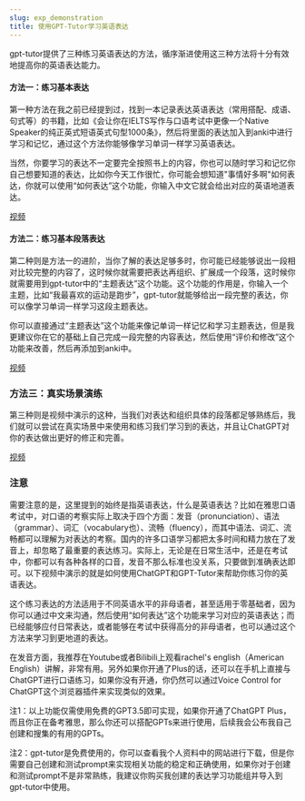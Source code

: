 ```yaml
---
slug: exp_demonstration
title: 使用GPT-Tutor学习英语表达
---
```

gpt-tutor提供了三种练习英语表达的方法，循序渐进使用这三种方法将十分有效地提高你的英语表达能力。


#### 方法一：练习基本表达

第一种方法在我之前已经提到过，找到一本记录表达英语表达（常用搭配、成语、句式等）的书籍，比如《会让你在IELTS写作与口语考试中更像一个Native Speaker的纯正英式短语英式句型1000条》，然后将里面的表达加入到anki中进行学习和记忆，通过这个方法你能够像学习单词一样学习英语表达。

当然，你要学习的表达不一定要完全按照书上的内容，你也可以随时学习和记忆你自己想要知道的表达，比如你今天工作很忙，你可能会想知道"事情好多啊"如何表达，你就可以使用“如何表达”这个功能，你输入中文它就会给出对应的英语地道表达。

[视频](https://youtu.be/YnSliuyO-qA)


#### 方法二：练习基本段落表达
第二种则是方法一的进阶，当你了解的表达足够多时，你可能已经能够说出一段相对比较完整的内容了，这时候你就需要把表达再组织、扩展成一个段落，这时候你就需要用到gpt-tutor中的“主题表达”这个功能。这个功能的作用是，你输入一个主题，比如“我最喜欢的运动是跑步”，gpt-tutor就能够给出一段完整的表达，你可以像学习单词一样学习这段主题表达。

你可以直接通过“主题表达”这个功能来像记单词一样记忆和学习主题表达，但是我更建议你在它的基础上自己完成一段完整的内容表达，然后使用“评价和修改”这个功能来改善，然后再添加到anki中。

[视频](https://youtu.be/mLq3UIbkWYE)


### 方法三：真实场景演练

第三种则是视频中演示的这种，当我们对表达和组织具体的段落都足够熟练后，我们就可以尝试在真实场景中来使用和练习我们学习到的表达，并且让ChatGPT对你的表达做出更好的修正和完善。

[视频](https://youtu.be/8GQfVn7IkDU)


### 注意

需要注意的是，这里提到的始终是指英语表达，什么是英语表达？比如在雅思口语考试中，对口语的考察实际上取决于四个方面：发音（pronunciation）、语法（grammar）、词汇（vocabulary也）、流畅（fluency），而其中语法、词汇、流畅都可以理解为对表达的考察。国内的许多口语学习都把太多时间和精力放在了发音上，却忽略了最重要的表达练习。实际上，无论是在日常生活中，还是在考试中，你都可以有各种各样的口音，发音不那么标准也没关系，只要做到准确表达即可。以下视频中演示的就是如何使用ChatGPT和GPT-Tutor来帮助你练习你的英语表达。

这个练习表达的方法适用于不同英语水平的非母语者，甚至适用于零基础者，因为你可以通过中文来沟通，然后使用“如何表达”这个功能来学习对应的英语表达；而已经能够应付日常表达，或者能够在考试中获得高分的非母语者，也可以通过这个方法来学习到更地道的表达。

在发音方面，我推荐在Youtube或者Bilibili上观看rachel's english（American English）讲解，非常有用。另外如果你开通了Plus的话，还可以在手机上直接与ChatGPT进行口语练习，如果你没有开通，你仍然可以通过Voice Control for ChatGPT这个浏览器插件来实现类似的效果。

注1：以上功能仅需使用免费的GPT3.5即可实现，如果你开通了ChatGPT Plus，而且你正在备考雅思，那么你还可以搭配GPTs来进行使用，后续我会公布我自己创建和搜集的有用的GPTs。

注2：gpt-tutor是免费使用的，你可以查看我个人资料中的网站进行下载，但是你需要自己创建和测试prompt来实现相关功能的稳定和正确使用，如果你对于创建和测试prompt不是非常熟练，我建议你购买我创建的表达学习功能组并导入到gpt-tutor中使用。




